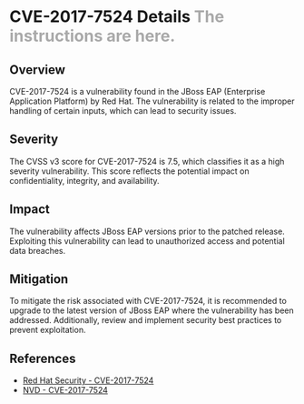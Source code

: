 # CVE-2017-7524 Details <span style="color: #AAAAAA;">The instructions are here.</span>

## Overview
CVE-2017-7524 is a vulnerability found in the JBoss EAP (Enterprise Application Platform) by Red Hat. The vulnerability is related to the improper handling of certain inputs, which can lead to security issues.

## Severity
The CVSS v3 score for CVE-2017-7524 is 7.5, which classifies it as a high severity vulnerability. This score reflects the potential impact on confidentiality, integrity, and availability.

## Impact
The vulnerability affects JBoss EAP versions prior to the patched release. Exploiting this vulnerability can lead to unauthorized access and potential data breaches.

## Mitigation
To mitigate the risk associated with CVE-2017-7524, it is recommended to upgrade to the latest version of JBoss EAP where the vulnerability has been addressed. Additionally, review and implement security best practices to prevent exploitation.

## References
- [Red Hat Security - CVE-2017-7524](https://access.redhat.com/security/cve/CVE-2017-7524)
- [NVD - CVE-2017-7524](https://nvd.nist.gov/vuln/detail/CVE-2017-7524)
